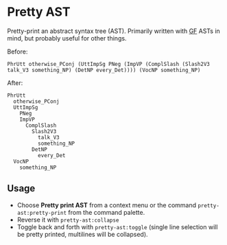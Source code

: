 # Pretty AST

Pretty-print an abstract syntax tree (AST).
Primarily written with [GF](http://www.grammaticalframework.org) ASTs in mind, but probably useful for other things.

Before:
```
PhrUtt otherwise_PConj (UttImpSg PNeg (ImpVP (ComplSlash (Slash2V3 talk_V3 something_NP) (DetNP every_Det)))) (VocNP something_NP)
```

After:
```
PhrUtt
  otherwise_PConj
  UttImpSg
    PNeg
    ImpVP
      ComplSlash
        Slash2V3
          talk_V3
          something_NP
        DetNP
          every_Det
  VocNP
    something_NP
```

## Usage

- Choose **Pretty print AST** from a context menu or the command `pretty-ast:pretty-print` from the command palette.
- Reverse it with `pretty-ast:collapse`
- Toggle back and forth with `pretty-ast:toggle` (single line selection will be pretty printed, multilines will be collapsed).
